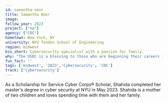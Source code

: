 ```yaml
---
id: samantha-noor
title: Samantha Noor
image: 
fellow_year: 2023
project: ["na"]
agency: ["CDC"]
hometown: New York, NY
university: NYU Tandon School of Engineering
region: midwest
bio_short: Cybersecurity specialist with a passion for family.
why: "The USDC is a blessing to those who are beginning their careers in the federal government."
fun_fact: ''
tags: ['midwest', '2023','Cybersecurity', 'CDC']
track: ['Cybersecurity']
---
```


As a Scholarship for Service Cyber Corps® Scholar, Shahida completed her master's degree in cyber security at NYU in May 2023. Shahida is a mother of two children and loves spending time with them and her family.
